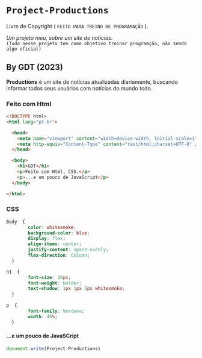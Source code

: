 # `Project-Productions`

Livre de Copyright ( ``FEITO PARA TREINO DE PROGRAMAÇÃO`` ).

*Um projeto meu, sobre um site de notícias.* \
`(Tudo nesse projeto tem como objetivo treinar programção, não sendo algo oficial)`

## **By GDT (2023)**

**Productions** é um site de notícias atualizadas diariamente, buscando informar todos seus usuários com notícias do mundo todo.

### Feito com Html

```Html
<!DOCTYPE html>
<html lang="pt-br">

  <head>
    <meta name="viewport" content="width=device-width, initial-scale=1" />
    <meta http-equiv="Content-Type" content="text/html;charset=UTF-8" />
  </head>

  <body>
    <h1>GDT</h1>
    <p>Feito com Html, CSS.</p>
    <p>...e um pouco de JavaScript</p>
  </body>

</html>
```

### CSS

```CSS
Body  {
        color: whitesmoke;
        background-color: blue;
        display: flex;
        align-items: center;
        justify-content: space-evenly;
        flex-direction: Column;
  }

h1  {
        font-size: 20px;
        font-weight: bolder;
        text-shadow: 1px 1px 5px whitesmoke; 
  }  
  
p  {
        font-family: Verdana;
        width: 40%;
  }    
```

#### ...e um pouco de JavaSCript

```JavaSCript
document.write(Project-Productions)
```